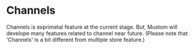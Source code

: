# Channels

Channels is exprimetal feature at the current stage. But, Mustom will develope many features related to channel near future. (Please note that 'Channels' is a bit different from multiple store feature.)&#x20;
